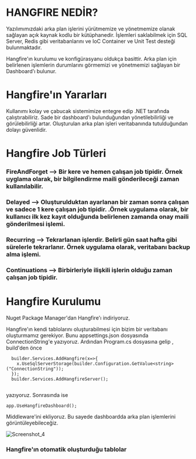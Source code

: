 
# HANGFIRE NEDİR? 

Yazılımımızdaki arka plan işlerini yürütmemize ve yönetmemize olanak sağlayan açık kaynak kodlu bir kütüphanedir. 
İşlemleri saklabilmek için SQL Server, Redis gibi veritabanlarını ve IoC Container ve Unit Test desteği bulunmaktadır.

Hangfire'ın kurulumu ve konfigürasyanu oldukça basittir. Arka plan için belirlenen işlemlerin durumlarını görmemizi ve yönetmemizi sağlayan
bir Dashboard'ı bulunur. 
<br>

# Hangfire'ın Yararları 

Kullanımı kolay ve çabucak sistemimize entegre edip .NET tarafında çalıştırabiliriz.
Sade bir dashboard'ı bulunduğundan yönetilebilirliği ve görülebilirliği artar.
Oluşturulan arka plan işleri veritabanında tutulduğundan dolayı güvenlidir. 

# Hangfire Job Türleri
<h3>FireAndForget --> Bir kere ve hemen çalışan job tipidir. Örnek uyglama olarak, bir bilgilendirme maili gönderileceği zaman kullanılabilir. </h3>
<h3>Delayed -->  Oluşturulduktan ayarlanan bir zaman sonra çalışan ve sadece 1 kere çalışan job tipidir.  .Örnek uygulama olarak, bir kullanıcı ilk kez kayıt olduğunda belirlenen zamanda onay maili gönderilmesi işlemi.</h3>
<h3>Recurring -->  Tekrarlanan işlerdir. Belirli gün saat hafta gibi sürelerle tekrarlanır. Örnek uygulama olarak, veritabanı backup alma işlemi. </h3>
<h3>Continuations -->  Birbirleriyle ilişkili işlerin olduğu zaman çalışan job tipidir. </h3>

# Hangfire Kurulumu 

Nuget Package Manager'dan Hangfire'ı indiriyoruz.

Hangfire'ın kendi tablolarını oluşturabilmesi için bizim bir veritabanı oluşturmamız gerekiyor. Bunu appsettings.json dosyasında ConnectionString'e yazıyoruz.
Ardından Program.cs dosyasına gelip , build'den önce

```
  builder.Services.AddHangfire(x=>{
    x.UseSqlServerStorage(builder.Configuration.GetValue<string>("ConnectionString"));
  });
  builder.Services.AddHangfireServer();
  
```
yazıyoruz. Sonrasında ise

```
app.UseHangfireDashboard();
```
Middleware'ini ekliyoruz. Bu sayede dashboardda arka plan işlemlerini görüntüleyebileceğiz.

![Screenshot_4](https://github.com/denizbineklioglu/TurkcellGY/assets/76698070/05818d18-a432-42ba-add1-ef39f39c5d72)

<h3> Hangfire'ın otomatik oluşturduğu tablolar </h3>









